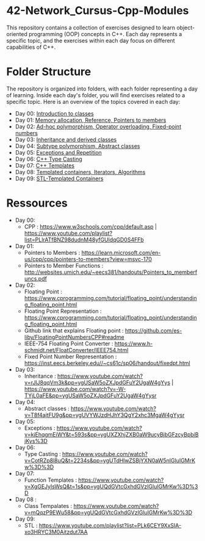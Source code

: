 # 42-Network_Cursus-Cpp-Modules

This repository contains a collection of exercises designed to learn object-oriented programming (OOP) concepts in C++. Each day represents a specific topic, and the exercises within each day focus on different capabilities of C++.

# Folder Structure
The repository is organized into folders, with each folder representing a day of learning. Inside each day's folder, you will find exercises related to a specific topic. Here is an overview of the topics covered in each day:

- Day 00: [Introduction to classes](/42-Network_Cursus-Cpp-Module-00)
- Day 01: [Memory allocation, Reference, Pointers to members](/42-Network_Cursus-Cpp-Module-01)
- Day 02: [Ad-hoc polymorphism, Operator overloading, Fixed-point numbers](/42-Network_Cursus-Cpp-Module-02)
- Day 03: [Inheritance and derived classes](/42-Network_Cursus-Cpp-Module-03)
- Day 04: [Subtype polymorphism, Abstract classes](/42-Network_Cursus-Cpp-Module-04)
- Day 05: [Exceptions and Repetition](/42-Network_Cursus-Cpp-Module-05)
- Day 06: [C++ Type Casting](/42-Network_Cursus-Cpp-Module-06)
- Day 07: [C++ Templates](/42-Network_Cursus-Cpp-Module-07)
- Day 08: [Templated containers, Iterators, Algorithms](/42-Network_Cursus-Cpp-Module-08)
- Day 09: [STL-Templated Containers](/42-Network_Cursus-Cpp-Module-09)

# Ressources
- Day 00:
    - CPP : https://www.w3schools.com/cpp/default.asp | https://www.youtube.com/playlist?list=PLlrATfBNZ98dudnM48yfGUldqGD0S4FFb
- Day 01:
    - Pointers to Members : https://learn.microsoft.com/en-us/cpp/cpp/pointers-to-members?view=msvc-170
    - Pointers to Member Functions : http://websites.umich.edu/~eecs381/handouts/Pointers_to_memberfuncs.pdf
- Day 02:
    - Floating Point : https://www.cprogramming.com/tutorial/floating_point/understanding_floating_point.html
    - Floating Point Representation : https://www.cprogramming.com/tutorial/floating_point/understanding_floating_point.html
    - Github link that explains Floating point : https://github.com/es-liby/FloatingPointNumbersCPP#readme
    - IEEE-754 Floating Point Converter : https://www.h-schmidt.net/FloatConverter/IEEE754.html
    - Fixed Point Number Representation : https://inst.eecs.berkeley.edu//~cs61c/sp06/handout/fixedpt.html
- Day 03:
    - Inheritance : https://www.youtube.com/watch?v=rJlJ8qqVm3k&pp=ygUSaW5oZXJpdGFuY2UgaW4gYys | https://www.youtube.com/watch?v=-W-TYjL0aFE&pp=ygUSaW5oZXJpdGFuY2UgaW4gYysr
- Day 04:
    - Abstract classes : https://www.youtube.com/watch?v=T8f4ajtFU9g&pp=ygUVYWJzdHJhY3QgY2xhc3MgaW4gYysr
- Day 05:
    - Exceptions : https://www.youtube.com/watch?v=kjEhqgmEiWY&t=593s&pp=ygUXZXhjZXB0aW9ucyBjbGFzcyBpbiBjKys%3D
- Day 06:
    - Type Casting : https://www.youtube.com/watch?v=CotRZp8l8uQ&t=2234s&pp=ygUTdHlwZSBjYXN0aW5nIGluIGMrKw%3D%3D
- Day 07:
    - Function Templates : https://www.youtube.com/watch?v=XgGEJylsWsQ&t=1s&pp=ygUQdGVtcGxhdGVzIGluIGMrKw%3D%3D
- Day 08 :
    - Class Tempalates : https://www.youtube.com/watch?v=mQqzP9EWu58&pp=ygUQdGVtcGxhdGVzIGluIGMrKw%3D%3D
- Day 09:
    - STL : https://www.youtube.com/playlist?list=PLk6CEY9XxSIA-xo3HRYC3M0Aitzdut7AA
